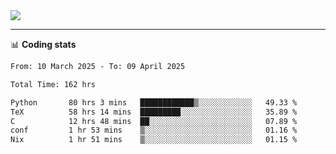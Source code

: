 <picture>
  <source
  srcset="https://github-readme-stats.vercel.app/api?username=sant0s12&show_icons=true&theme=dark"
  media="(prefers-color-scheme: dark)"
  />
  <source
  srcset="https://github-readme-stats.vercel.app/api?username=sant0s12&show_icons=true"
  media="(prefers-color-scheme: light)"
  />
  <img src="https://github-readme-stats.vercel.app/api?username=sant0s12&show_icons=true" />
</picture>

---

📊 **Coding stats**

<!--START_SECTION:waka-->

```txt
From: 10 March 2025 - To: 09 April 2025

Total Time: 162 hrs

Python       80 hrs 3 mins   ████████████▒░░░░░░░░░░░░   49.33 %
TeX          58 hrs 14 mins  █████████░░░░░░░░░░░░░░░░   35.89 %
C            12 hrs 48 mins  ██░░░░░░░░░░░░░░░░░░░░░░░   07.89 %
conf         1 hr 53 mins    ▒░░░░░░░░░░░░░░░░░░░░░░░░   01.16 %
Nix          1 hr 51 mins    ▒░░░░░░░░░░░░░░░░░░░░░░░░   01.15 %
```

<!--END_SECTION:waka-->
